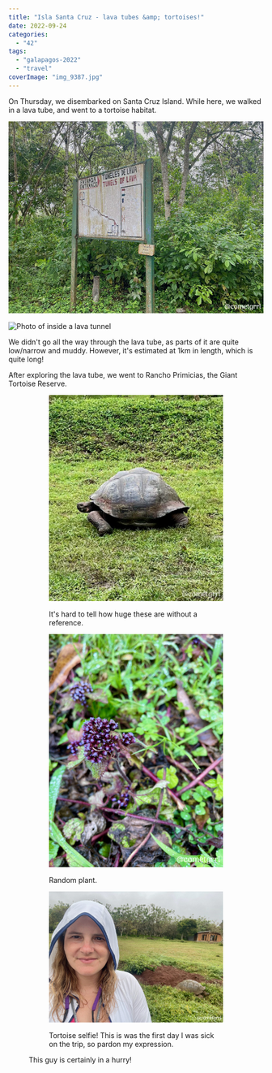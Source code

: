 ```yaml
---
title: "Isla Santa Cruz - lava tubes &amp; tortoises!"
date: 2022-09-24
categories: 
  - "42"
tags: 
  - "galapagos-2022"
  - "travel"
coverImage: "img_9387.jpg"
---
```


On Thursday, we disembarked on Santa Cruz Island. While here, we walked in a lava tube, and went to a tortoise habitat.

![](images/IMG_9373.jpg)

![Photo of inside a lava tunnel](images/IMG_9374.jpg)

We didn't go all the way through the lava tube, as parts of it are quite low/narrow and muddy. However, it's estimated at 1km in length, which is quite long!

After exploring the lava tube, we went to Rancho Primicias, the Giant Tortoise Reserve.

<figure>

<figure>

![](images/IMG_9395.jpg)

<figcaption>

It's hard to tell how huge these are without a reference.

</figcaption>

</figure>

<figure>

![](images/IMG_9398-scaled.jpg)

<figcaption>

Random plant.

</figcaption>

</figure>

<figure>

![](images/IMG_9386-scaled.jpg)

<figcaption>

Tortoise selfie! This is was the first day I was sick on the trip, so pardon my expression.

</figcaption>

</figure>

</figure>

<figure>

<figcaption>

This guy is certainly in a hurry!

</figcaption>

</figure>
